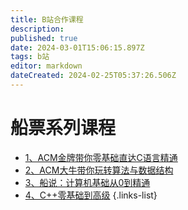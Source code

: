 ```yaml
---
title: B站合作课程
description: 
published: true
date: 2024-03-01T15:06:15.897Z
tags: b站
editor: markdown
dateCreated: 2024-02-25T05:37:26.506Z
---
```


# 船票系列课程
- [1、ACM金牌带你零基础直达C语言精通](/c_language/home)
- [2、ACM大牛带你玩转算法与数据结构](/datastruct/home)
- [3、船说：计算机基础从0到精通](/computer_base/home)
- [4、C++零基础到高级](/cpp_language/home)
{.links-list}
